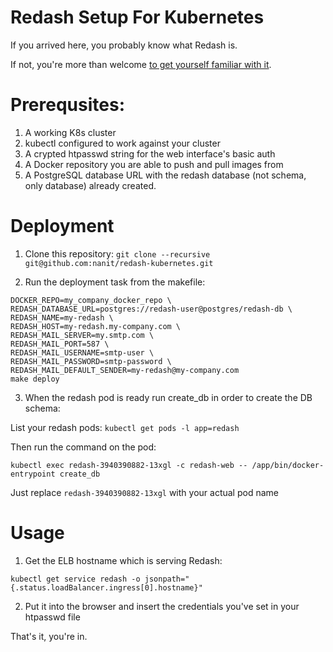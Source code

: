 # Redash Setup For Kubernetes

If you arrived here, you probably know what Redash is.

If not, you're more than welcome [to get yourself familiar with it](https://github.com/getredash/redash).

# Prerequsites:

1. A working K8s cluster
2. kubectl configured to work against your cluster
3. A crypted htpasswd string for the web interface's basic auth
4. A Docker repository you are able to push and pull images from
5. A PostgreSQL database URL with the redash database (not schema, only database) already created.

# Deployment

1. Clone this repository: `git clone --recursive git@github.com:nanit/redash-kubernetes.git`

2. Run the deployment task from the makefile:

```
DOCKER_REPO=my_company_docker_repo \
REDASH_DATABASE_URL=postgres://redash-user@postgres/redash-db \
REDASH_NAME=my-redash \
REDASH_HOST=my-redash.my-company.com \
REDASH_MAIL_SERVER=my.smtp.com \
REDASH_MAIL_PORT=587 \
REDASH_MAIL_USERNAME=smtp-user \
REDASH_MAIL_PASSWORD=smtp-password \
REDASH_MAIL_DEFAULT_SENDER=my-redash@my-company.com 
make deploy
```

3. When the redash pod is ready run create_db in order to create the DB schema:

List your redash pods: `kubectl get pods -l app=redash`

Then run the command on the pod:

`kubectl exec redash-3940390882-13xgl -c redash-web -- /app/bin/docker-entrypoint create_db`

Just replace `redash-3940390882-13xgl` with your actual pod name

# Usage

1. Get the ELB hostname which is serving Redash:

`kubectl get service redash -o jsonpath="{.status.loadBalancer.ingress[0].hostname}"`

2. Put it into the browser and insert the credentials you've set in your htpasswd file

That's it, you're in.



